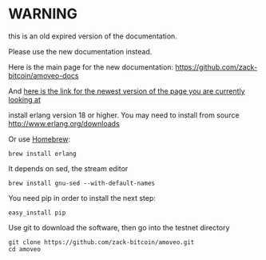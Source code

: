 WARNING
========

this is an old expired version of the documentation.

Please use the new documentation instead. 

Here is the main page for the new documentation: https://github.com/zack-bitcoin/amoveo-docs 

And [here is the link for the newest version of the page you are currently looking at](https://github.com/zack-bitcoin/amoveo-docs/blob/master//getting-started/mac_dependencies.md)

install erlang version 18 or higher.
You may need to install from source http://www.erlang.org/downloads

Or use [Homebrew](https://brew.sh):
```
brew install erlang
```

It depends on sed, the stream editor
```
brew install gnu-sed --with-default-names
```

You need pip in order to install the next step:
```
easy_install pip
```

Use git to download the software, then go into the testnet directory
```
git clone https://github.com/zack-bitcoin/amoveo.git
cd amoveo
```
